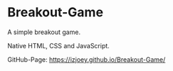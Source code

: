 # Breakout-Game

A simple breakout game.

Native HTML, CSS and JavaScript.

GitHub-Page: https://izjoey.github.io/Breakout-Game/
